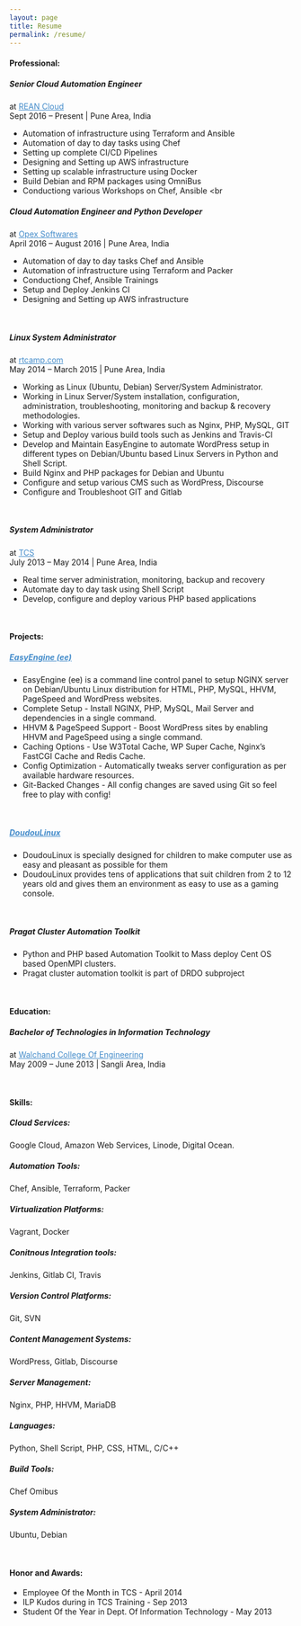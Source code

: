 ```yaml
---
layout: page
title: Resume
permalink: /resume/
---
```


#### Professional:
##### Senior Cloud Automation Engineer
at <a style="color: #428bca" href="http://reancloud.com/">REAN Cloud</a><br>
Sept 2016 – Present | Pune Area, India

* Automation of infrastructure using Terraform and Ansible
* Automation of day to day tasks using Chef
* Setting up complete CI/CD Pipelines
* Designing and Setting up AWS infrastructure
* Setting up scalable infrastructure using Docker
* Build Debian and RPM packages using OmniBus
* Conductiong various Workshops on Chef, Ansible
<br

##### Cloud Automation Engineer and Python Developer
at <a style="color: #428bca" href="http://opexsoftware.com/">Opex Softwares</a><br>
April 2016 – August 2016 | Pune Area, India

* Automation of day to day tasks Chef and Ansible
* Automation of infrastructure using Terraform and Packer
* Conductiong Chef, Ansible Trainings
* Setup and Deploy Jenkins CI
* Designing and Setting up AWS infrastructure

<br>

##### Linux System Administrator
at <a style="color: #428bca" href="https://rtcamp.com">rtcamp.com</a><br>
May 2014 – March 2015 | Pune Area, India

* Working as Linux (Ubuntu, Debian) Server/System Administrator.
* Working in Linux Server/System installation, configuration, administration, troubleshooting, monitoring and backup & recovery methodologies.
* Working with various server softwares such as Nginx, PHP, MySQL, GIT
* Setup and Deploy various build tools such as Jenkins and Travis-CI
* Develop and Maintain EasyEngine to automate WordPress setup in different types on Debian/Ubuntu based Linux Servers in Python and Shell Script.
* Build Nginx and PHP packages for Debian and Ubuntu
* Configure and setup various CMS such as WordPress, Discourse
* Configure and Troubleshoot GIT and Gitlab

<br>

##### System Administrator
at <a style="color: #428bca" href="http://tcs.com">TCS</a><br>
July 2013 – May 2014 | Pune Area, India

* Real time server administration, monitoring, backup and recovery
* Automate day to day task using Shell Script
* Develop, configure and deploy various PHP based applications

<br>


#### Projects:
<h5><a style="color: #428bca" href="https://easyengine.io">EasyEngine (ee)</a></h5>

* EasyEngine (ee) is a command line control panel to setup NGINX server on Debian/Ubuntu Linux distribution for HTML, PHP, MySQL, HHVM, PageSpeed and WordPress websites.
* Complete Setup - Install NGINX, PHP, MySQL, Mail Server and dependencies in a single command.
* HHVM & PageSpeed Support - Boost WordPress sites by enabling HHVM and PageSpeed using a single command.
* Caching Options - Use W3Total Cache, WP Super Cache, Nginx’s FastCGI Cache and Redis Cache.
* Config Optimization - Automatically tweaks server configuration as per available hardware resources.
* Git-Backed Changes - All config changes are saved using Git so feel free to play with config!

<br>

<h5><b><a style="color: #428bca" href="http://www.doudoulinux.org">DoudouLinux</a></b></h5>

* DoudouLinux is specially designed for children to make computer use as easy and pleasant as possible for them
* DoudouLinux provides tens of applications that suit children from 2 to 12 years old and gives them an environment as easy to use as a gaming console.

<br>

<h5><b>Pragat Cluster Automation Toolkit</b></h5>

* Python and PHP based Automation Toolkit to Mass deploy Cent OS based OpenMPI clusters.
* Pragat cluster automation toolkit is part of DRDO subproject

<br>

#### Education:

##### Bachelor of Technologies in Information Technology
at <a style="color: #428bca" href="">Walchand College Of Engineering</a><br>
May 2009 – June 2013 | Sangli Area, India

<br>

#### Skills:

##### Cloud Services:

Google Cloud, Amazon Web Services, Linode, Digital Ocean.

##### Automation Tools:

Chef, Ansible, Terraform, Packer

##### Virtualization Platforms:

Vagrant, Docker

##### Conitnous Integration tools:

Jenkins, Gitlab CI, Travis

##### Version Control Platforms:

Git,  SVN

##### Content Management Systems:
WordPress, Gitlab, Discourse

##### Server Management:
Nginx, PHP, HHVM, MariaDB

##### Languages:
Python, Shell Script, PHP, CSS, HTML, C/C++

##### Build Tools:
Chef Omibus

#####  System Administrator:
Ubuntu, Debian

<br>

#### Honor and Awards:
* Employee Of the Month in TCS - April 2014
* ILP Kudos during in TCS Training - Sep 2013
* Student Of the Year in Dept. Of Information Technology - May 2013
